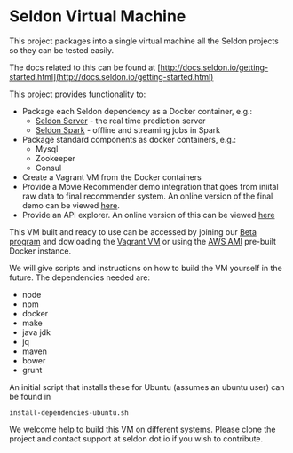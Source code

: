 # Seldon Virtual Machine

This project packages into a single virtual machine all the Seldon projects so they can be tested easily. 

The docs related to this can be found at [http://docs.seldon.io/getting-started.html](http://docs.seldon.io/getting-started.html)

This project provides functionality to:

* Package each Seldon dependency as a Docker container, e.g.:
    * [Seldon Server](https://github.com/SeldonIO/seldon-server) - the real time prediction server
	* [Seldon Spark](https://github.com/SeldonIO/seldon-spark) - offline and streaming jobs in Spark
* Package standard components as docker containers, e.g.:
    * Mysql
	* Zookeeper
	* Consul
* Create a Vagrant VM from the Docker containers
* Provide a Movie Recommender demo integration that goes from iniital raw data to final recommender system. An online version of the final demo can be viewed [here](http://www.seldon.io/movie-demo/). 
* Provide an API explorer. An online version of this can be viewed [here](http://www.seldon.io/api-explorer/)

This VM built and ready to use can be accessed by joining our [Beta program](http://www.seldon.io/open-source) and dowloading the [Vagrant VM](http://docs.seldon.io/vm.html) or using the [AWS AMI](http://docs.seldon.io/vm-aws.html) pre-built Docker instance.

We will give scripts and instructions on how to build the VM yourself in the future. The dependencies needed are:

 * node
 * npm
 * docker
 * make
 * java jdk
 * jq
 * maven
 * bower
 * grunt

An initial script that installs these for Ubuntu (assumes an ubuntu user) can be found in

```
install-dependencies-ubuntu.sh
```

We welcome help to build this VM on different systems. Please clone the project and contact support at seldon dot io if you wish to contribute.


